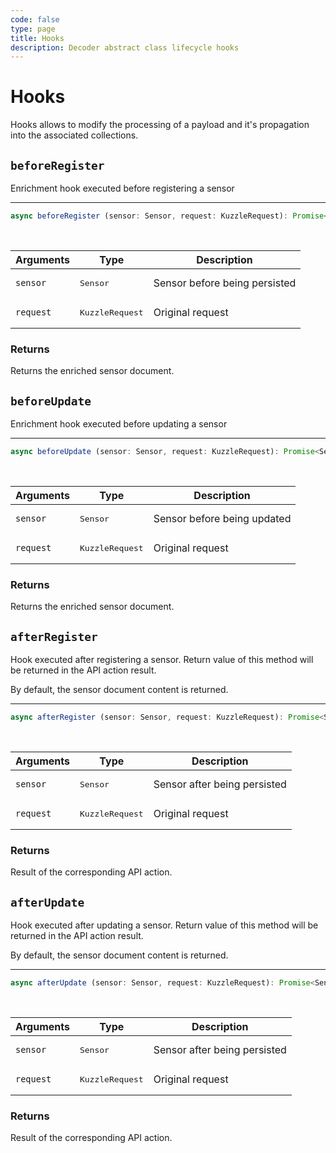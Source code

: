 ```yaml
---
code: false
type: page
title: Hooks
description: Decoder abstract class lifecycle hooks
---
```


# Hooks

Hooks allows to modify the processing of a payload and it's propagation into the associated collections.

## `beforeRegister`

Enrichment hook executed before registering a sensor

---

```ts
async beforeRegister (sensor: Sensor, request: KuzzleRequest): Promise<Sensor>
```

<br/>

| Arguments | Type                     | Description                   |
|-----------|--------------------------|-------------------------------|
| `sensor`  | <pre>Sensor</pre>        | Sensor before being persisted |
| `request` | <pre>KuzzleRequest</pre> | Original request              |

### Returns

Returns the enriched sensor document.

## `beforeUpdate`

Enrichment hook executed before updating a sensor

---

```ts
async beforeUpdate (sensor: Sensor, request: KuzzleRequest): Promise<Sensor>
```

<br/>

| Arguments | Type                     | Description                 |
|-----------|--------------------------|-----------------------------|
| `sensor`  | <pre>Sensor</pre>        | Sensor before being updated |
| `request` | <pre>KuzzleRequest</pre> | Original request            |

### Returns

Returns the enriched sensor document.

## `afterRegister`

Hook executed after registering a sensor.
Return value of this method will be returned in the API action result.

By default, the sensor document content is returned.

---

```ts
async afterRegister (sensor: Sensor, request: KuzzleRequest): Promise<Sensor>
```

<br/>

| Arguments | Type                     | Description                  |
|-----------|--------------------------|------------------------------|
| `sensor`  | <pre>Sensor</pre>        | Sensor after being persisted |
| `request` | <pre>KuzzleRequest</pre> | Original request             |

### Returns

Result of the corresponding API action.

## `afterUpdate`

Hook executed after updating a sensor.
Return value of this method will be returned in the API action result.

By default, the sensor document content is returned.

---

```ts
async afterUpdate (sensor: Sensor, request: KuzzleRequest): Promise<Sensor>
```

<br/>

| Arguments | Type                     | Description                  |
|-----------|--------------------------|------------------------------|
| `sensor`  | <pre>Sensor</pre>        | Sensor after being persisted |
| `request` | <pre>KuzzleRequest</pre> | Original request             |

### Returns

Result of the corresponding API action.
